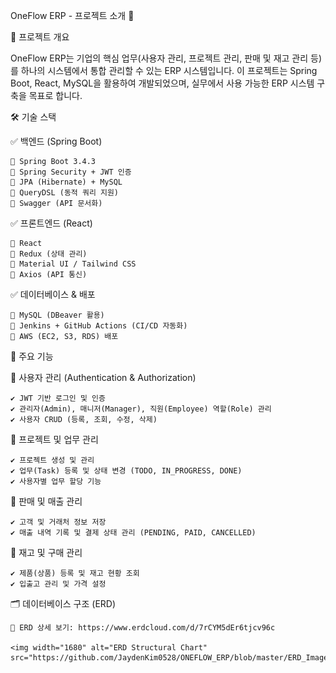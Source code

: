 OneFlow ERP - 프로젝트 소개 🚀

📌 프로젝트 개요

OneFlow ERP는 기업의 핵심 업무(사용자 관리, 프로젝트 관리, 판매 및 재고 관리 등)를 하나의 시스템에서 통합 관리할 수 있는 ERP 시스템입니다.
이 프로젝트는 Spring Boot, React, MySQL을 활용하여 개발되었으며, 실무에서 사용 가능한 ERP 시스템 구축을 목표로 합니다.

🛠️ 기술 스택

✅ 백엔드 (Spring Boot)

    🔹 Spring Boot 3.4.3 
    🔹 Spring Security + JWT 인증
    🔹 JPA (Hibernate) + MySQL
    🔹 QueryDSL (동적 쿼리 지원)
    🔹 Swagger (API 문서화)


✅ 프론트엔드 (React)

    🔹 React
    🔹 Redux (상태 관리)
    🔹 Material UI / Tailwind CSS
    🔹 Axios (API 통신)


✅ 데이터베이스 & 배포

    🔹 MySQL (DBeaver 활용)
    🔹 Jenkins + GitHub Actions (CI/CD 자동화)
    🔹 AWS (EC2, S3, RDS) 배포




🎯 주요 기능

🔹 사용자 관리 (Authentication & Authorization)

    ✔ JWT 기반 로그인 및 인증
    ✔ 관리자(Admin), 매니저(Manager), 직원(Employee) 역할(Role) 관리
    ✔ 사용자 CRUD (등록, 조회, 수정, 삭제)

🔹 프로젝트 및 업무 관리

    ✔ 프로젝트 생성 및 관리
    ✔ 업무(Task) 등록 및 상태 변경 (TODO, IN_PROGRESS, DONE)
    ✔ 사용자별 업무 할당 기능

🔹 판매 및 매출 관리

    ✔ 고객 및 거래처 정보 저장
    ✔ 매출 내역 기록 및 결제 상태 관리 (PENDING, PAID, CANCELLED)

🔹 재고 및 구매 관리

    ✔ 제품(상품) 등록 및 재고 현황 조회
    ✔ 입출고 관리 및 가격 설정




🗂 데이터베이스 구조 (ERD)

    📌 ERD 상세 보기: https://www.erdcloud.com/d/7rCYM5dEr6tjcv96c

    <img width="1680" alt="ERD Structural Chart" src="https://github.com/JaydenKim0528/ONEFLOW_ERP/blob/master/ERD_Image.jpg">




